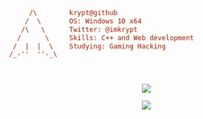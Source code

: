 ```ini
      /\        krypt@github 
     /  \       OS: Windows 10 x64 
    /\   \      Twitter: @imkrypt
   /      \     Skills: C++ and Web development 
  /  |  |  \    Studying: Gaming Hacking 
 /_-''  ''-_\  
```
<br>

<p align="center"> <img src="https://github-readme-stats.vercel.app/api?username=imkrypt&show_icons=true&theme=tokyonight&hide_border=true&locale=en" /> </p>

<p align="center"> <img src="https://github-readme-stats.vercel.app/api/top-langs/?username=imkrypt&layout=compact&langs_count=4&theme=tokyonight&hide_border=true" /> </p>
